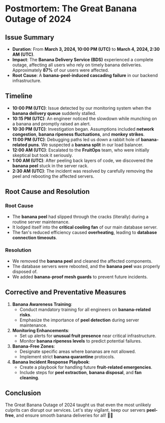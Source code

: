 # Postmortem: The Great Banana Outage of 2024

## Issue Summary
- **Duration**: From **March 3, 2024, 10:00 PM (UTC)** to **March 4, 2024, 2:30 AM (UTC)**.
- **Impact**: The **Banana Delivery Service (BDS)** experienced a complete outage, affecting all users who rely on timely banana deliveries. Approximately **87%** of our users were affected.
- **Root Cause**: A **banana-peel-induced cascading failure** in our backend infrastructure.

## Timeline
- **10:00 PM (UTC)**: Issue detected by our monitoring system when the **banana delivery queue** suddenly stalled.
- **10:15 PM (UTC)**: An engineer noticed the slowdown while munching on a banana and promptly raised an alert.
- **10:30 PM (UTC)**: Investigation began. Assumptions included **network congestion**, **banana ripeness fluctuations**, and **monkey strikes**.
- **11:00 PM (UTC)**: Debugging paths led us down a rabbit hole of **banana-related puns**. We suspected a **banana split** in our load balancer.
- **12:00 AM (UTC)**: Escalated to the **FruitOps** team, who were initially skeptical but took it seriously.
- **1:00 AM (UTC)**: After peeling back layers of code, we discovered the **banana peel** stuck in the server rack.
- **2:30 AM (UTC)**: The incident was resolved by carefully removing the peel and rebooting the affected servers.

## Root Cause and Resolution
### Root Cause
- The **banana peel** had slipped through the cracks (literally) during a routine server maintenance.
- It lodged itself into the **critical cooling fan** of our main database server.
- The fan's reduced efficiency caused **overheating**, leading to **database connection timeouts**.

### Resolution
- We removed the **banana peel** and cleaned the affected components.
- The database servers were rebooted, and the **banana peel** was properly disposed of.
- We added **banana-proof mesh guards** to prevent future incidents.

## Corrective and Preventative Measures
1. **Banana Awareness Training**:
    - Conduct mandatory training for all engineers on **banana-related risks**.
    - Emphasize the importance of **peel detection** during server maintenance.
2. **Monitoring Enhancements**:
    - Set up alerts for **unusual fruit presence** near critical infrastructure.
    - Monitor **banana ripeness levels** to predict potential failures.
3. **Banana-Free Zones**:
    - Designate specific areas where bananas are not allowed.
    - Implement strict **banana quarantine** protocols.
4. **Banana Incident Response Playbook**:
    - Create a playbook for handling future **fruit-related emergencies**.
    - Include steps for **peel extraction**, **banana disposal**, and **fan cleaning**.

## Conclusion
The Great Banana Outage of 2024 taught us that even the most unlikely culprits can disrupt our services. Let's stay vigilant, keep our servers **peel-free**, and ensure smooth banana deliveries for all! 🍌🚚